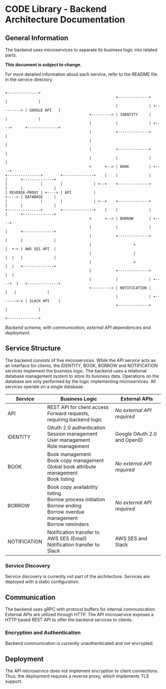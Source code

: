 # CODE Library - Backend Architecture Documentation

## General Information

The backend uses microservices to separate its business logic into related parts.

**This document is subject to change.**

For more detailed information about each service, refer to the README file in the service directory.


```
                                                                               +--------------+
                                                  +--------------+             |              |
                                                  |              | +---------> | GOOGLE API   |
                                      +---------> | IDENTITY     |             |              |
                                      |           |              | +----+      +--------------+
                                      |           +--------------+      |
                                      |                                 |
                                      |           +--------------+      |
                                      |           |              |      |
                                      +      +--> | BOOK         | +----+
+---------------+        +--------------+    |    |              |      |      +--------------+
|               |        |              | +--+    +--------------+      |      |              |
| REVERSE-PROXY | +----> | API          |                               +----> | DATABASE     |
|               |        |              | +--+    +--------------+      |      |              |
+---------------+        +--------------+    |    |              |      |      +--------------+
                                      +      +--> | BORROW       | +----+
                                      |           |              |      |      +--------------+
                                      |           +--------------+      |      |              |
                                      |                   +             |  +-> | AWS SES API  |
                                      |                   |             |  |   |              |
                                      |                   v             |  |   +--------------+
                                      |           +--------------+      |  |
                                      |           |              | +----+  |   +--------------+
                                      +---------> | NOTIFICATION |         |   |              |
                                                  |              | +-------+-> | SLACK API    |
                                                  +--------------+             |              |
                                                                               +--------------+
```
*Backend schema, with communication, external API dependencies and deployment.*

## Service Structure

The backend consists of five microservices.
While the API service acts as an interface for clients, the IDENTITY, BOOK, BORROW and NOTIFICATION services implement the business logic.
The backend uses a relational database management system to store its business data.
Operations on the database are only performed by the logic implementing microservices.
All services operate on a single database.

|Service|Business Logic|External APIs|
|---|---|---|
|API|REST API for client access<br>Forward requests, requiring backend logic|*No external API required*|
|IDENTITY|OAuth 2.0 authentication<br>Session management<br>User management<br>Role management|Google OAuth 2.0 and OpenID|
|BOOK|Book management<br>Book copy management<br>Global book attribute management<br>Book listing|*No external API required*|
|BORROW|Book copy availability listing<br>Borrow process initiation<br>Borrow ending<br>Borrow overdue management<br>Borrow reminders|*No external API required*|
|NOTIFICATION|Notification transfer to AWS SES (Email)<br>Notification transfer to Slack|AWS SES and Slack|


### Service Discovery

Service discovery is currently not part of the architecture. Services are deployed with a static configuration.


## Communication

The backend uses gRPC with protocol buffers for internal communication.
External APIs are utilized through HTTP.
The API microservice exposes a HTTP based REST API to offer the backend services to clients.


### Encryption and Authentication

Backend communication is currently unauthenticated and not encrypted.


## Deployment

The API microservice does not implement encryption to client connections.
Thus, the deployment requires a reverse proxy, which implements TLS support.
